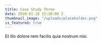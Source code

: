 ```yaml
---
title: Case Study Three
date: 2018-01-18 15:38:00 Z
thumbnail_image: "/uploads/placeholder.png"
is_featured: true
---
```


Et illo dolore rem facilis quia nostrum nisi.